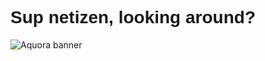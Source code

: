 <link rel="preconnect" href="https://fonts.googleapis.com">
<link rel="preconnect" href="https://fonts.gstatic.com" crossorigin>
<link href="https://fonts.googleapis.com/css2?family=Share+Tech+Mono&family=Space+Grotesk:wght@300..700&family=Tektur:wght@400..900&display=swap" rel="stylesheet">

<h1 class="Title">Sup netizen, looking around?</h1>
<img src="https://github.com/0xAquora/0xAquora/blob/main/assets/fondo-animado.gif" alt="Aquora banner"/>

<style>
.Title{
  font-family: "Tektur", sans-serif;
  font-optical-sizing: auto;
  font-weight: <weight>;
  font-style: normal;
  font-variation-settings:
    "wdth" 100;
}
</style>


<!--
**0xAquora/0xAquora** is a ✨ _special_ ✨ repository because its `README.md` (this file) appears on your GitHub profile.

Here are some ideas to get you started:

- 🔭 I’m currently working on ...
- 🌱 I’m currently learning ...
- 👯 I’m looking to collaborate on ...
- 🤔 I’m looking for help with ...
- 💬 Ask me about ...
- 📫 How to reach me: ...
- 😄 Pronouns: ...
- ⚡ Fun fact: ...
-->

